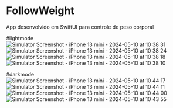 # FollowWeight
 App desenvolvido em SwiftUI para controle de peso corporal

#lightmode 
![Simulator Screenshot - iPhone 13 mini - 2024-05-10 at 10 38 31](https://github.com/lucasnparreira/FollowWeight/assets/153011314/92c58f20-e135-444f-b8f9-dd58d2240d03)
![Simulator Screenshot - iPhone 13 mini - 2024-05-10 at 10 38 24](https://github.com/lucasnparreira/FollowWeight/assets/153011314/a112f725-6b13-4038-9565-c775e4b6b1a1)
![Simulator Screenshot - iPhone 13 mini - 2024-05-10 at 10 38 18](https://github.com/lucasnparreira/FollowWeight/assets/153011314/6b4c58b9-6847-4d33-95fa-6032f1a383ef)
![Simulator Screenshot - iPhone 13 mini - 2024-05-10 at 10 38 10](https://github.com/lucasnparreira/FollowWeight/assets/153011314/8e1a83c8-8ec0-47e5-b902-5e7fdca3f21e)


#darkmode
![Simulator Screenshot - iPhone 13 mini - 2024-05-10 at 10 44 17](https://github.com/lucasnparreira/FollowWeight/assets/153011314/17dd632f-fe97-47af-bacb-8ab2c5ca80cb)
![Simulator Screenshot - iPhone 13 mini - 2024-05-10 at 10 44 11](https://github.com/lucasnparreira/FollowWeight/assets/153011314/7360a367-a230-43cc-949d-33869a4d2c5f)
![Simulator Screenshot - iPhone 13 mini - 2024-05-10 at 10 44 00](https://github.com/lucasnparreira/FollowWeight/assets/153011314/8143dbcc-ea67-4b20-8304-ed186a767d41)
![Simulator Screenshot - iPhone 13 mini - 2024-05-10 at 10 43 55](https://github.com/lucasnparreira/FollowWeight/assets/153011314/fd2bd6a8-fad5-4725-b845-ca1bfce8769e)
